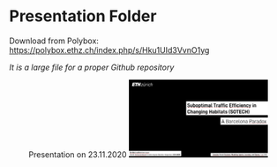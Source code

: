 # Presentation Folder 

Download from Polybox:
https://polybox.ethz.ch/index.php/s/Hku1UId3VvnO1yg

*It is a large file for a proper Github repository*

<div align="center">
	<span>Presentation on 23.11.2020</span>
	<a href="https://youtu.be/L7Vt4ovwQgk?t=3695">
		<img alt="Qries" src="https://github.com/Reivajar/A-BCN-Paradox/blob/master/other/presentation_1st_slide.PNG" width="50%">
	</a>
</div>